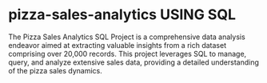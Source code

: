 # pizza-sales-analytics USING SQL
The Pizza Sales Analytics SQL Project is a comprehensive data analysis endeavor aimed at extracting valuable insights from a rich dataset comprising over 20,000 records. This project leverages SQL to manage, query, and analyze extensive sales data, providing a detailed understanding of the pizza sales dynamics.

